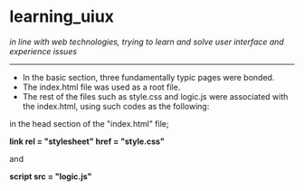 # learning_uiux
<em>in line with web technologies, trying to learn and solve user interface and experience issues</em>
<hr>

<ul>
  <li> In the basic section, three fundamentally typic pages were bonded.</li>
  <li> The index.html file was used as a root file.</li>
  <li> The rest of the files such as style.css and logic.js were associated with the index.html, using such codes as the following:</li>
</ul>

<p>in the head section of the "index.html" file;</p>


  <strong>link rel = "stylesheet" href = "style.css"</strong>
  
  and
  
  <strong>script src = "logic.js"</strong>


